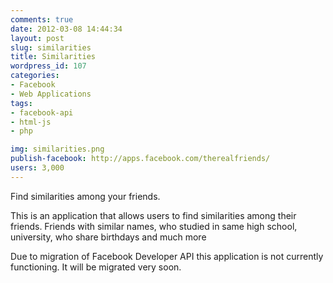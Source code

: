 ```yaml
---
comments: true
date: 2012-03-08 14:44:34
layout: post
slug: similarities
title: Similarities
wordpress_id: 107
categories:
- Facebook
- Web Applications
tags:
- facebook-api
- html-js
- php

img: similarities.png
publish-facebook: http://apps.facebook.com/therealfriends/
users: 3,000
---
```

Find similarities among your friends.

<!-- more -->

This is an application that allows users to find similarities among their friends. Friends with similar names, who studied in same high school, university, who share birthdays and much more

<div class="alert alert-error">
Due to migration of Facebook Developer API this application is not currently functioning. It will be migrated very soon.
</div>



